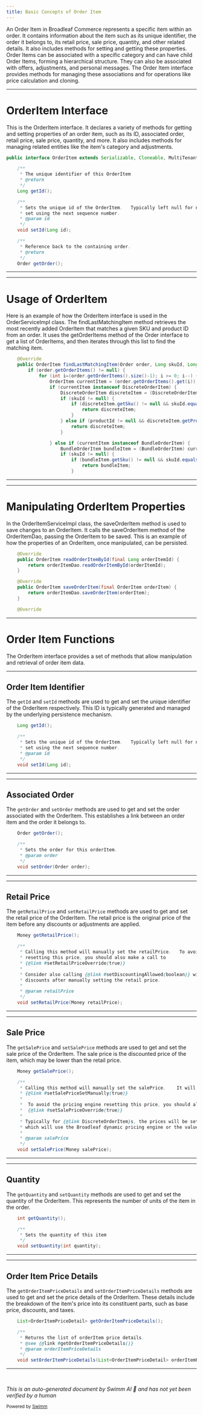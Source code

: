 ```yaml
---
title: Basic Concepts of Order Item
---
```

An Order Item in Broadleaf Commerce represents a specific item within an order. It contains information about the item such as its unique identifier, the order it belongs to, its retail price, sale price, quantity, and other related details. It also includes methods for setting and getting these properties. Order Items can be associated with a specific category and can have child Order Items, forming a hierarchical structure. They can also be associated with offers, adjustments, and personal messages. The Order Item interface provides methods for managing these associations and for operations like price calculation and cloning.

<SwmSnippet path="/core/broadleaf-framework/src/main/java/org/broadleafcommerce/core/order/domain/OrderItem.java" line="32">

---

# OrderItem Interface

This is the OrderItem interface. It declares a variety of methods for getting and setting properties of an order item, such as its ID, associated order, retail price, sale price, quantity, and more. It also includes methods for managing related entities like the item's category and adjustments.

```java
public interface OrderItem extends Serializable, Cloneable, MultiTenantCloneable<OrderItem> {

    /**
     * The unique identifier of this OrderItem
     * @return
     */
    Long getId();

    /**
     * Sets the unique id of the OrderItem.   Typically left null for new items and Broadleaf will
     * set using the next sequence number.
     * @param id
     */
    void setId(Long id);

    /**
     * Reference back to the containing order.
     * @return
     */
    Order getOrder();

```

---

</SwmSnippet>

<SwmSnippet path="/core/broadleaf-framework/src/main/java/org/broadleafcommerce/core/order/service/OrderServiceImpl.java" line="523">

---

# Usage of OrderItem

Here is an example of how the OrderItem interface is used in the OrderServiceImpl class. The findLastMatchingItem method retrieves the most recently added OrderItem that matches a given SKU and product ID from an order. It uses the getOrderItems method of the Order interface to get a list of OrderItems, and then iterates through this list to find the matching item.

```java
    @Override
    public OrderItem findLastMatchingItem(Order order, Long skuId, Long productId) {
        if (order.getOrderItems() != null) {
            for (int i=(order.getOrderItems().size()-1); i >= 0; i--) {
                OrderItem currentItem = (order.getOrderItems().get(i));
                if (currentItem instanceof DiscreteOrderItem) {
                    DiscreteOrderItem discreteItem = (DiscreteOrderItem) currentItem;
                    if (skuId != null) {
                        if (discreteItem.getSku() != null && skuId.equals(discreteItem.getSku().getId())) {
                            return discreteItem;
                        }
                    } else if (productId != null && discreteItem.getProduct() != null && productId.equals(discreteItem.getProduct().getId())) {
                        return discreteItem;
                    }

                } else if (currentItem instanceof BundleOrderItem) {
                    BundleOrderItem bundleItem = (BundleOrderItem) currentItem;
                    if (skuId != null) {
                        if (bundleItem.getSku() != null && skuId.equals(bundleItem.getSku().getId())) {
                            return bundleItem;
                        }
```

---

</SwmSnippet>

<SwmSnippet path="/core/broadleaf-framework/src/main/java/org/broadleafcommerce/core/order/service/OrderItemServiceImpl.java" line="86">

---

# Manipulating OrderItem Properties

In the OrderItemServiceImpl class, the saveOrderItem method is used to save changes to an OrderItem. It calls the saveOrderItem method of the OrderItemDao, passing the OrderItem to be saved. This is an example of how the properties of an OrderItem, once manipulated, can be persisted.

```java
    @Override
    public OrderItem readOrderItemById(final Long orderItemId) {
        return orderItemDao.readOrderItemById(orderItemId);
    }

    @Override
    public OrderItem saveOrderItem(final OrderItem orderItem) {
        return orderItemDao.saveOrderItem(orderItem);
    }

    @Override
```

---

</SwmSnippet>

# Order Item Functions

The OrderItem interface provides a set of methods that allow manipulation and retrieval of order item data.

<SwmSnippet path="/core/broadleaf-framework/src/main/java/org/broadleafcommerce/core/order/domain/OrderItem.java" line="38">

---

## Order Item Identifier

The `getId` and `setId` methods are used to get and set the unique identifier of the OrderItem respectively. This ID is typically generated and managed by the underlying persistence mechanism.

```java
    Long getId();

    /**
     * Sets the unique id of the OrderItem.   Typically left null for new items and Broadleaf will
     * set using the next sequence number.
     * @param id
     */
    void setId(Long id);
```

---

</SwmSnippet>

<SwmSnippet path="/core/broadleaf-framework/src/main/java/org/broadleafcommerce/core/order/domain/OrderItem.java" line="51">

---

## Associated Order

The `getOrder` and `setOrder` methods are used to get and set the order associated with the OrderItem. This establishes a link between an order item and the order it belongs to.

```java
    Order getOrder();

    /**
     * Sets the order for this orderItem.
     * @param order
     */
    void setOrder(Order order);
```

---

</SwmSnippet>

<SwmSnippet path="/core/broadleaf-framework/src/main/java/org/broadleafcommerce/core/order/domain/OrderItem.java" line="67">

---

## Retail Price

The `getRetailPrice` and `setRetailPrice` methods are used to get and set the retail price of the OrderItem. The retail price is the original price of the item before any discounts or adjustments are applied.

```java
    Money getRetailPrice();

    /**
     * Calling this method will manually set the retailPrice.   To avoid the pricing engine
     * resetting this price, you should also make a call to 
     * {@link #setRetailPriceOverride(true)}
     * 
     * Consider also calling {@link #setDiscountingAllowed(boolean)} with a value of false to restrict
     * discounts after manually setting the retail price.    
     * 
     * @param retailPrice
     */
    void setRetailPrice(Money retailPrice);
```

---

</SwmSnippet>

<SwmSnippet path="/core/broadleaf-framework/src/main/java/org/broadleafcommerce/core/order/domain/OrderItem.java" line="104">

---

## Sale Price

The `getSalePrice` and `setSalePrice` methods are used to get and set the sale price of the OrderItem. The sale price is the discounted price of the item, which may be lower than the retail price.

```java
    Money getSalePrice();

    /**
     * Calling this method will manually set the salePrice.    It will also make a call to 
     * {@link #setSalePriceSetManually(true)}
     * 
     *  To avoid the pricing engine resetting this price, you should also make a call to 
     *  {@link #setSalePriceOverride(true)}
     *      
     * Typically for {@link DiscreteOrderItem}s, the prices will be set with a call to {@link #updateSaleAndRetailPrices()}
     * which will use the Broadleaf dynamic pricing engine or the values directly tied to the SKU.
     * 
     * @param salePrice
     */
    void setSalePrice(Money salePrice);
```

---

</SwmSnippet>

<SwmSnippet path="/core/broadleaf-framework/src/main/java/org/broadleafcommerce/core/order/domain/OrderItem.java" line="190">

---

## Quantity

The `getQuantity` and `setQuantity` methods are used to get and set the quantity of the OrderItem. This represents the number of units of the item in the order.

```java
    int getQuantity();

    /**
     * Sets the quantity of this item
     */
    void setQuantity(int quantity);
```

---

</SwmSnippet>

<SwmSnippet path="/core/broadleaf-framework/src/main/java/org/broadleafcommerce/core/order/domain/OrderItem.java" line="206">

---

## Order Item Price Details

The `getOrderItemPriceDetails` and `setOrderItemPriceDetails` methods are used to get and set the price details of the OrderItem. These details include the breakdown of the item's price into its constituent parts, such as base price, discounts, and taxes.

```java
    List<OrderItemPriceDetail> getOrderItemPriceDetails();

    /**
     * Returns the list of orderItem price details.
     * @see {@link #getOrderItemPriceDetails()}
     * @param orderItemPriceDetails
     */
    void setOrderItemPriceDetails(List<OrderItemPriceDetail> orderItemPriceDetails);
```

---

</SwmSnippet>

&nbsp;

*This is an auto-generated document by Swimm AI 🌊 and has not yet been verified by a human*

<SwmMeta version="3.0.0" repo-id="Z2l0aHViJTNBJTNBQnJvYWRsZWFmQ29tbWVyY2UtZGVtbyUzQSUzQWdpbGFkbmF2b3Q=" repo-name="BroadleafCommerce-demo" doc-type="overview"><sup>Powered by [Swimm](/)</sup></SwmMeta>
